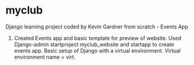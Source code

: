 # myclub
Django learning project coded by Kevin Gardner from scratch - Events App

1.  Created Events app and basic template for preview of website. Used Django-admin startproject myclub_website and startapp to create events app. Basic setup of Django with a virtual environment. Virtual environment name = virt.

